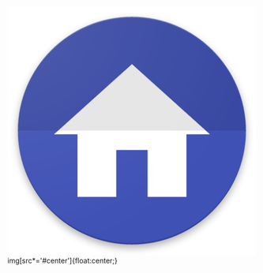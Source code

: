 ![Softy Launcher](https://github.com/Softy-Launcher/App_Pictures/blob/master/web_hi_res_512.png "Softy Launcher")
img[src*='#center']{float:center;}

